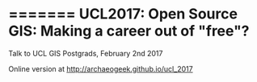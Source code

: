 =======
UCL2017: Open Source GIS: Making a career out of "free"?
============

Talk to UCL GIS Postgrads, February 2nd 2017

Online version at http://archaeogeek.github.io/ucl_2017

